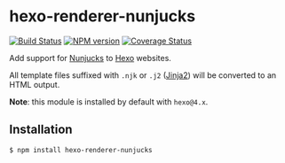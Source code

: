 # hexo-renderer-nunjucks

[![Build Status](https://travis-ci.org/hexojs/hexo-renderer-nunjucks.svg?branch=master)](https://travis-ci.org/hexojs/hexo-renderer-swig)  [![NPM version](https://badge.fury.io/js/hexo-renderer-swig.svg)](http://badge.fury.io/js/hexo-renderer-swig) [![Coverage Status](https://img.shields.io/coveralls/hexojs/hexo-renderer-swig.svg)](https://coveralls.io/r/hexojs/hexo-renderer-swig?branch=master)

Add support for [Nunjucks] to [Hexo] websites.

All template files suffixed with `.njk` or `.j2` ([Jinja2]) will be converted
to an HTML output.

**Note**: this module is installed by default with `hexo@4.x`.

## Installation

``` bash
$ npm install hexo-renderer-nunjucks
```

[Nunjucks]: https://mozilla.github.io/nunjucks/
[Jinja2]: https://palletsprojects.com/p/jinja/
[Hexo]: https://hexo.io/
